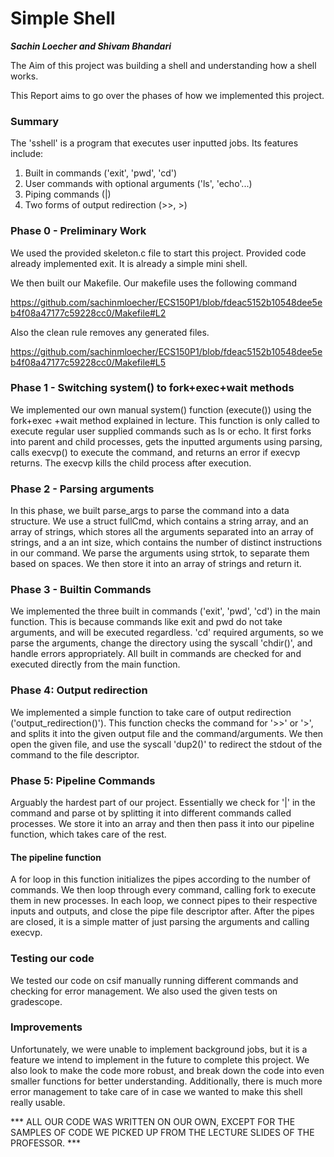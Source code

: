 # Simple Shell

___Sachin Loecher and Shivam Bhandari___

The Aim of this project was building a shell and understanding how a shell 
works.

This Report aims to go over the phases of how we implemented this project.

### Summary
The 'sshell' is a program that executes user inputted jobs. Its features
include:
1. Built in commands ('exit', 'pwd', 'cd')
2. User commands with optional arguments ('ls', 'echo'...)
3. Piping commands (|)
4. Two forms of output redirection (>>, >)

### Phase 0 - Preliminary Work

We used the provided skeleton.c file to start this project. Provided code 
already implemented exit. It is already a simple mini shell.

We then built our Makefile. Our makefile uses the following command

https://github.com/sachinmloecher/ECS150P1/blob/fdeac5152b10548dee5eb4f08a47177c59228cc0/Makefile#L2

Also the clean rule removes any generated files.

https://github.com/sachinmloecher/ECS150P1/blob/fdeac5152b10548dee5eb4f08a47177c59228cc0/Makefile#L5

### Phase 1 - Switching system() to fork+exec+wait methods

We implemented our own manual system() function (execute()) using the fork+exec
+wait method explained in lecture. This function is only called to execute 
regular user supplied commands such as ls or echo. It first forks into parent 
and child processes, gets the inputted arguments using parsing, calls execvp()
to execute the command, and returns an error if execvp returns. The execvp 
kills the child process after execution.

### Phase 2 - Parsing arguments

In this phase, we built parse_args to parse the command into a data structure.
We use a struct fullCmd, which contains a string array, and an array of 
strings, which stores all the arguments separated into an array of strings, 
and a an int size, which contains the number of distinct instructions in our 
command. We parse the arguments using strtok, to separate them based on spaces. 
We then store it into an array of strings and return it.

### Phase 3 - Builtin Commands

We implemented the three built in commands ('exit', 'pwd', 'cd') in the 
main function. This is because commands like exit and pwd do not take 
arguments, and will be executed regardless. 'cd' required arguments, 
so we parse the arguments, change the directory using the syscall 'chdir()', 
and handle errors appropriately. All built in commands are checked for and
 executed directly from the main function.

### Phase 4: Output redirection

We implemented a simple function to take care of output redirection 
('output_redirection()'). This function checks the command for '>>' or '>', 
and splits it into the given output file and the command/arguments. We then 
open the given file, and use the syscall 'dup2()' to redirect the stdout of 
the command to the file descriptor.

### Phase 5: Pipeline Commands

Arguably the hardest part of our project. Essentially we check for '|' in the 
command and parse ot by splitting it into different commands called processes.
We store it into an array and then then pass it into our pipeline function, 
which takes care of the rest.

#### The pipeline function
 
A for loop in this function initializes the pipes according to the number of 
commands. We then loop through every command, calling fork to execute them 
in new processes. In each loop, we connect pipes to their respective inputs 
and outputs, and close the pipe file descriptor after. After the pipes are 
closed, it is a simple matter of just parsing the arguments and calling 
execvp. 
 
### Testing our code

We tested our code on csif manually running different commands and checking
for error management. We also used the given tests on gradescope.
 
### Improvements
 
Unfortunately, we were unable to implement background jobs, but it is a 
feature we intend to implement in the future to complete this project. We also
look to make the code more robust, and break down the code into even smaller 
functions for better understanding. Additionally, there is much more error 
management to take care of in case we wanted to make this shell really usable.
 
*** ALL OUR CODE WAS WRITTEN ON OUR OWN, EXCEPT FOR THE SAMPLES OF CODE WE 
PICKED UP FROM THE LECTURE SLIDES OF THE PROFESSOR. ***
